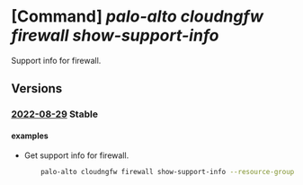 # [Command] _palo-alto cloudngfw firewall show-support-info_

Support info for firewall.

## Versions

### [2022-08-29](/Resources/mgmt-plane/L3N1YnNjcmlwdGlvbnMve30vcmVzb3VyY2Vncm91cHMve30vcHJvdmlkZXJzL3BhbG9hbHRvbmV0d29ya3MuY2xvdWRuZ2Z3L2ZpcmV3YWxscy97fS9nZXRzdXBwb3J0aW5mbw==/2022-08-29.xml) **Stable**

<!-- mgmt-plane /subscriptions/{}/resourcegroups/{}/providers/paloaltonetworks.cloudngfw/firewalls/{}/getsupportinfo 2022-08-29 -->

#### examples

- Get support info for firewall.
    ```bash
        palo-alto cloudngfw firewall show-support-info --resource-group MyResourceGroup -n MyCloudngfwFirewall
    ```
